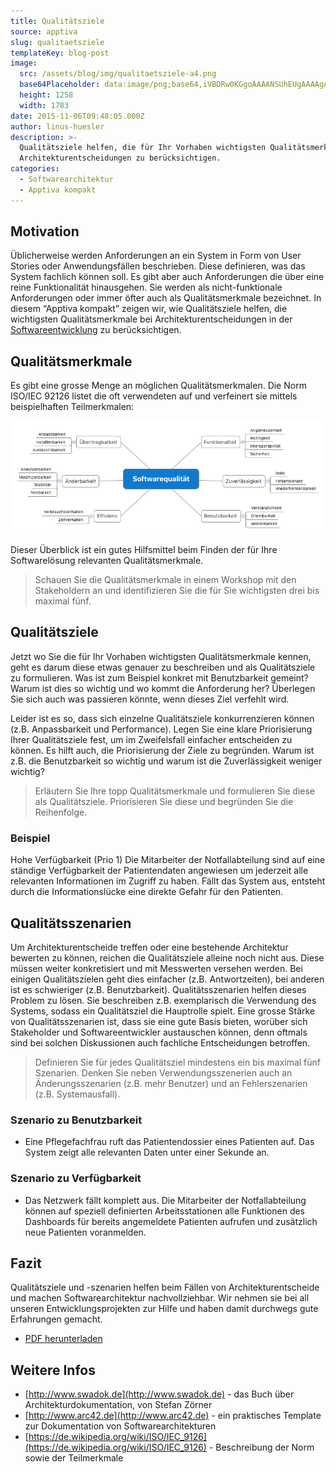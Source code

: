 ```yaml
---
title: Qualitätsziele
source: apptiva
slug: qualitaetsziele
templateKey: blog-post
image:
  src: /assets/blog/img/qualitaetsziele-a4.png
  base64Placeholder: data:image/png;base64,iVBORw0KGgoAAAANSUhEUgAAAAgAAAAGCAIAAABxZ0isAAAACXBIWXMAAAsTAAALEwEAmpwYAAAAoUlEQVR4nAGWAGn/ACOp8Smv9Sit9RSb6geV5BOb6COp7xSb6gAWotU2suIYo9cnrNs4tuUiqNZBteMansoARbDdddf/JqjYUL3sVMX1Ep/WOML/AJPIAB+Fm0iXqlWjtcvo7uTw8Mri4+z//7jO0AAAWmkAVmYYZXRBaG9gWUHQtJT669zCpYsADhoOQUY4VlI+WUctPSgASC0AVzQDJgAA/oBKjrTKpXIAAAAASUVORK5CYII=
  height: 1258
  width: 1783
date: 2015-11-06T09:48:05.000Z
author: linus-huesler
description: >-
  Qualitätsziele helfen, die für Ihr Vorhaben wichtigsten Qualitätsmerkmale bei
  Architekturentscheidungen zu berücksichtigen.
categories:
  - Softwarearchitektur
  - Apptiva kompakt
---
```


## Motivation

Üblicherweise werden Anforderungen an ein System in Form von User Stories oder Anwendungsfällen beschrieben. Diese definieren, was das System fachlich können soll. Es gibt aber auch Anforderungen die über eine reine Funktionalität hinausgehen. Sie werden als nicht-funktionale Anforderungen oder immer öfter auch als Qualitätsmerkmale bezeichnet. In diesem “Apptiva kompakt” zeigen wir, wie Qualitätsziele helfen, die wichtigsten Qualitätsmerkmale bei Architekturentscheidungen in der <a href="/">Softwareentwicklung</a> zu berücksichtigen.

## Qualitätsmerkmale

Es gibt eine grosse Menge an möglichen Qualitätsmerkmalen. Die Norm ISO/IEC 92126 listet die oft verwendeten auf und verfeinert sie mittels beispielhaften Teilmerkmalen:

![Softwarequalität, Qualitätsziele](img/softwarequalitaet.png)

Dieser Überblick ist ein gutes Hilfsmittel beim Finden der für Ihre Softwarelösung relevanten Qualitätsmerkmale.

> Schauen Sie die Qualitätsmerkmale in einem Workshop mit den Stakeholdern an und identifizieren Sie die für Sie wichtigsten drei bis maximal fünf.

## Qualitätsziele

Jetzt wo Sie die für Ihr Vorhaben wichtigsten Qualitätsmerkmale kennen, geht es darum diese etwas genauer zu beschreiben und als Qualitätsziele zu formulieren. Was ist zum Beispiel konkret mit Benutzbarkeit gemeint? Warum ist dies so wichtig und wo kommt die Anforderung her? Überlegen Sie sich auch was passieren könnte, wenn dieses Ziel verfehlt wird.

Leider ist es so, dass sich einzelne Qualitätsziele konkurrenzieren können (z.B. Anpassbarkeit und Performance). Legen Sie eine klare Priorisierung Ihrer Qualitätsziele fest, um im Zweifelsfall einfacher entscheiden zu können. Es hilft auch, die Priorisierung der Ziele zu begründen. Warum ist z.B. die Benutzbarkeit so wichtig und warum ist die Zuverlässigkeit weniger wichtig?

> Erläutern Sie Ihre topp Qualitätsmerkmale und formulieren Sie diese als Qualitätsziele. Priorisieren Sie diese und begründen Sie die Reihenfolge.

### Beispiel

Hohe Verfügbarkeit (Prio 1)
Die Mitarbeiter der Notfallabteilung sind auf eine ständige Verfügbarkeit der Patientendaten angewiesen um jederzeit alle relevanten Informationen im Zugriff zu haben. Fällt das System aus, entsteht durch die Informationslücke eine direkte Gefahr für den Patienten.

## Qualitätsszenarien

Um Architekturentscheide treffen oder eine bestehende Architektur bewerten zu können, reichen die Qualitätsziele alleine noch nicht aus. Diese müssen weiter konkretisiert und mit Messwerten versehen werden. Bei einigen Qualitätszielen geht dies einfacher (z.B. Antwortzeiten), bei anderen ist es schwieriger (z.B. Benutzbarkeit). Qualitätsszenarien helfen dieses Problem zu lösen. Sie beschreiben z.B. exemplarisch die Verwendung des Systems, sodass ein Qualitätsziel die Hauptrolle spielt. Eine grosse Stärke von Qualitätsszenarien ist, dass sie eine gute Basis bieten, worüber sich Stakeholder und Softwareentwickler austauschen können, denn oftmals sind bei solchen Diskussionen auch fachliche Entscheidungen betroffen.

> Definieren Sie für jedes Qualitätsziel mindestens ein bis maximal fünf Szenarien. Denken Sie neben Verwendungsszenerien auch an Änderungsszenarien (z.B. mehr Benutzer) und an Fehlerszenarien (z.B. Systemausfall).

### Szenario zu Benutzbarkeit

<ul>
 <li>Eine Pflegefachfrau ruft das Patientendossier eines Patienten auf. Das System zeigt alle relevanten Daten unter einer Sekunde an.</li>
</ul>

### Szenario zu Verfügbarkeit

<ul>
 <li>Das Netzwerk fällt komplett aus. Die Mitarbeiter der Notfallabteilung können auf speziell definierten Arbeitsstationen alle Funktionen des Dashboards für bereits angemeldete Patienten aufrufen und zusätzlich neue Patienten voranmelden.</li>
</ul>

## Fazit

Qualitätsziele und -szenarien helfen beim Fällen von Architekturentscheide und machen Softwarearchitektur nachvollziehbar. Wir nehmen sie bei all unseren Entwicklungsprojekten zur Hilfe und haben damit durchwegs gute Erfahrungen gemacht.

- [PDF herunterladen](/assets/blog/attachment/qualitaetsziele-a4.pdf)

<h2 class="p1">Weitere Infos</h2>

- [http://www.swadok.de](http://www.swadok.de) - das Buch über Architekturdokumentation, von Stefan Zörner
- [http://www.arc42.de](http://www.arc42.de) - ein praktisches Template zur Dokumentation von Softwarearchitekturen
- [https://de.wikipedia.org/wiki/ISO/IEC_9126](https://de.wikipedia.org/wiki/ISO/IEC_9126) - Beschreibung der Norm sowie der Teilmerkmale
